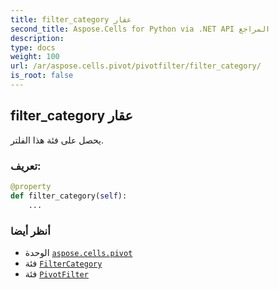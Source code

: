 ```yaml
---
title: filter_category عقار
second_title: Aspose.Cells for Python via .NET API المراجع
description:
type: docs
weight: 100
url: /ar/aspose.cells.pivot/pivotfilter/filter_category/
is_root: false
---
```

##  filter_category عقار

يحصل على فئة هذا الفلتر.
###  تعريف:
```python
@property
def filter_category(self):
    ...
```

###  أنظر أيضا
* الوحدة [`aspose.cells.pivot`](../../)
* فئة [`FilterCategory`](/cells/python-net/ar/aspose.cells/filtercategory)
* فئة [`PivotFilter`](/cells/python-net/ar/aspose.cells.pivot/pivotfilter)
